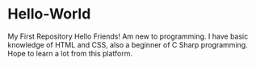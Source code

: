 # Hello-World
My First Repository
Hello Friends!
Am new to programming. I have basic knowledge of HTML and CSS, also a beginner of C Sharp programming. Hope to learn a lot from this platform.
